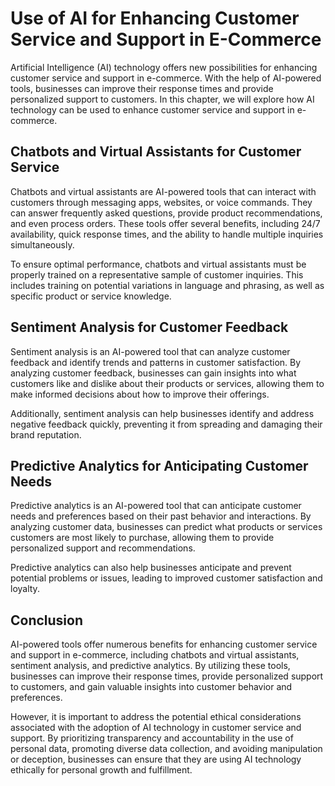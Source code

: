 Use of AI for Enhancing Customer Service and Support in E-Commerce
=================================================================================================================

Artificial Intelligence (AI) technology offers new possibilities for enhancing customer service and support in e-commerce. With the help of AI-powered tools, businesses can improve their response times and provide personalized support to customers. In this chapter, we will explore how AI technology can be used to enhance customer service and support in e-commerce.

Chatbots and Virtual Assistants for Customer Service
----------------------------------------------------

Chatbots and virtual assistants are AI-powered tools that can interact with customers through messaging apps, websites, or voice commands. They can answer frequently asked questions, provide product recommendations, and even process orders. These tools offer several benefits, including 24/7 availability, quick response times, and the ability to handle multiple inquiries simultaneously.

To ensure optimal performance, chatbots and virtual assistants must be properly trained on a representative sample of customer inquiries. This includes training on potential variations in language and phrasing, as well as specific product or service knowledge.

Sentiment Analysis for Customer Feedback
----------------------------------------

Sentiment analysis is an AI-powered tool that can analyze customer feedback and identify trends and patterns in customer satisfaction. By analyzing customer feedback, businesses can gain insights into what customers like and dislike about their products or services, allowing them to make informed decisions about how to improve their offerings.

Additionally, sentiment analysis can help businesses identify and address negative feedback quickly, preventing it from spreading and damaging their brand reputation.

Predictive Analytics for Anticipating Customer Needs
----------------------------------------------------

Predictive analytics is an AI-powered tool that can anticipate customer needs and preferences based on their past behavior and interactions. By analyzing customer data, businesses can predict what products or services customers are most likely to purchase, allowing them to provide personalized support and recommendations.

Predictive analytics can also help businesses anticipate and prevent potential problems or issues, leading to improved customer satisfaction and loyalty.

Conclusion
----------

AI-powered tools offer numerous benefits for enhancing customer service and support in e-commerce, including chatbots and virtual assistants, sentiment analysis, and predictive analytics. By utilizing these tools, businesses can improve their response times, provide personalized support to customers, and gain valuable insights into customer behavior and preferences.

However, it is important to address the potential ethical considerations associated with the adoption of AI technology in customer service and support. By prioritizing transparency and accountability in the use of personal data, promoting diverse data collection, and avoiding manipulation or deception, businesses can ensure that they are using AI technology ethically for personal growth and fulfillment.
